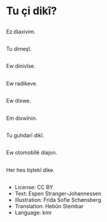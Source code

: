 # Tu çi dikî?

##
Ez diaxivim.

##
Tu dimeşî.

##
Ew dinivîse.

##
Ew radikeve.

##
Ew dixwe.

##
Em dixwînin.

##
Tu guhdarî dikî.

##
Ew otomobîlê diajon.

##
Her hes tiştekî dike.

##
* License: CC BY
* Text: Espen Stranger-Johannessen
* Illustration: Frida Sofie Schønsberg
* Translation: Hebûn Stembar
* Language: kmr
